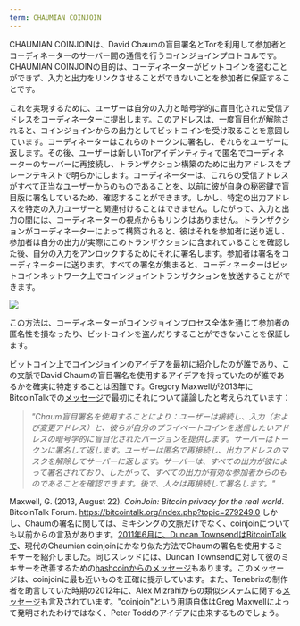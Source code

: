 ```yaml
---
term: CHAUMIAN COINJOIN
---
```


CHAUMIAN COINJOINは、David Chaumの盲目署名とTorを利用して参加者とコーディネーターのサーバー間の通信を行うコインジョインプロトコルです。CHAUMIAN COINJOINの目的は、コーディネーターがビットコインを盗むことができず、入力と出力をリンクさせることができないことを参加者に保証することです。

これを実現するために、ユーザーは自分の入力と暗号学的に盲目化された受信アドレスをコーディネーターに提出します。このアドレスは、一度盲目化が解除されると、コインジョインからの出力としてビットコインを受け取ることを意図しています。コーディネーターはこれらのトークンに署名し、それらをユーザーに返します。その後、ユーザーは新しいTorアイデンティティで匿名でコーディネーターのサーバーに再接続し、トランザクション構築のために出力アドレスをプレーンテキストで明らかにします。コーディネーターは、これらの受信アドレスがすべて正当なユーザーからのものであることを、以前に彼が自身の秘密鍵で盲目版に署名しているため、確認することができます。しかし、特定の出力アドレスを特定の入力ユーザーと関連付けることはできません。したがって、入力と出力の間には、コーディネーターの視点からもリンクはありません。トランザクションがコーディネーターによって構築されると、彼はそれを参加者に送り返し、参加者は自分の出力が実際にこのトランザクションに含まれていることを確認した後、自分の入力をアンロックするためにそれに署名します。参加者は署名をコーディネーターに送ります。すべての署名が集まると、コーディネーターはビットコインネットワーク上でコインジョイントランザクションを放送することができます。

![](../../dictionnaire/assets/38.png)

この方法は、コーディネーターがコインジョインプロセス全体を通じて参加者の匿名性を損なったり、ビットコインを盗んだりすることができないことを保証します。

ビットコイン上でコインジョインのアイデアを最初に紹介したのが誰であり、この文脈でDavid Chaumの盲目署名を使用するアイデアを持っていたのが誰であるかを確実に特定することは困難です。Gregory Maxwellが2013年にBitcoinTalkでの[メッセージ](https://bitcointalk.org/index.php?topic=279249.0)で最初にそれについて議論したと考えられています：

> *"Chaum盲目署名を使用することにより：ユーザーは接続し、入力（および変更アドレス）と、彼らが自分のプライベートコインを送信したいアドレスの暗号学的に盲目化されたバージョンを提供します。サーバーはトークンに署名して返します。ユーザーは匿名で再接続し、出力アドレスのマスクを解除してサーバーに返します。サーバーは、すべての出力が彼によって署名されており、したがって、すべての出力が有効な参加者からのものであることを確認できます。後で、人々は再接続して署名します。"*

Maxwell, G. (2013, August 22). *CoinJoin: Bitcoin privacy for the real world*. BitcoinTalk Forum. https://bitcointalk.org/index.php?topic=279249.0
しかし、Chaumの署名に関しては、ミキシングの文脈だけでなく、coinjoinについても以前からの言及があります。[2011年6月に、Duncan TownsendはBitcoinTalkで](https://bitcointalk.org/index.php?topic=12751.0)、現代のChaumian coinjoinにかなり似た方法でChaumの署名を使用するミキサーを紹介しました。同じスレッドには、Duncan Townsendに対して彼のミキサーを改善するための[hashcoinからのメッセージ](https://bitcointalk.org/index.php?topic=12751.msg315793#msg315793)もあります。このメッセージは、coinjoinに最も近いものを正確に提示しています。また、Tenebrixの制作者を助言していた時期の2012年に、Alex Mizrahiからの類似システムに関する[メッセージ](https://gist.github.com/killerstorm/6f843e1d3ffc38191aebca67d483bd88#file-laundry)も言及されています。"coinjoin"という用語自体はGreg Maxwellによって発明されたわけではなく、Peter Toddのアイデアに由来するものでしょう。